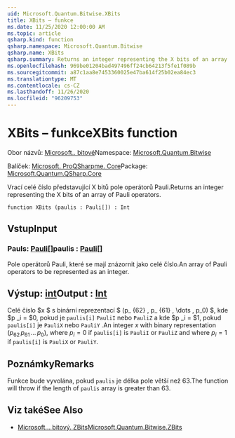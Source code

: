 ```yaml
---
uid: Microsoft.Quantum.Bitwise.XBits
title: XBits – funkce
ms.date: 11/25/2020 12:00:00 AM
ms.topic: article
qsharp.kind: function
qsharp.namespace: Microsoft.Quantum.Bitwise
qsharp.name: XBits
qsharp.summary: Returns an integer representing the X bits of an array of Pauli operators.
ms.openlocfilehash: 969be01204bad497496ff24cb64213f5fe1f089b
ms.sourcegitcommit: a87c1aa8e7453360025e47ba614f25b02ea84ec3
ms.translationtype: MT
ms.contentlocale: cs-CZ
ms.lasthandoff: 11/26/2020
ms.locfileid: "96209753"
---
```

# <a name="xbits-function"></a><span data-ttu-id="fb02b-102">XBits – funkce</span><span class="sxs-lookup"><span data-stu-id="fb02b-102">XBits function</span></span>

<span data-ttu-id="fb02b-103">Obor názvů: [Microsoft.. bitové](xref:Microsoft.Quantum.Bitwise)</span><span class="sxs-lookup"><span data-stu-id="fb02b-103">Namespace: [Microsoft.Quantum.Bitwise](xref:Microsoft.Quantum.Bitwise)</span></span>

<span data-ttu-id="fb02b-104">Balíček: [Microsoft. ProQSharpme. Core](https://nuget.org/packages/Microsoft.Quantum.QSharp.Core)</span><span class="sxs-lookup"><span data-stu-id="fb02b-104">Package: [Microsoft.Quantum.QSharp.Core](https://nuget.org/packages/Microsoft.Quantum.QSharp.Core)</span></span>


<span data-ttu-id="fb02b-105">Vrací celé číslo představující X bitů pole operátorů Pauli.</span><span class="sxs-lookup"><span data-stu-id="fb02b-105">Returns an integer representing the X bits of an array of Pauli operators.</span></span>

```qsharp
function XBits (paulis : Pauli[]) : Int
```


## <a name="input"></a><span data-ttu-id="fb02b-106">Vstup</span><span class="sxs-lookup"><span data-stu-id="fb02b-106">Input</span></span>

### <a name="paulis--pauli"></a><span data-ttu-id="fb02b-107">Pauls: [Pauli](xref:microsoft.quantum.lang-ref.pauli)[]</span><span class="sxs-lookup"><span data-stu-id="fb02b-107">paulis : [Pauli](xref:microsoft.quantum.lang-ref.pauli)[]</span></span>

<span data-ttu-id="fb02b-108">Pole operátorů Pauli, které se mají znázornit jako celé číslo.</span><span class="sxs-lookup"><span data-stu-id="fb02b-108">An array of Pauli operators to be represented as an integer.</span></span>



## <a name="output--int"></a><span data-ttu-id="fb02b-109">Výstup: [int](xref:microsoft.quantum.lang-ref.int)</span><span class="sxs-lookup"><span data-stu-id="fb02b-109">Output : [Int](xref:microsoft.quantum.lang-ref.int)</span></span>

<span data-ttu-id="fb02b-110">Celé číslo $x $ s binární reprezentací $ (p_ {62} \, p_ {61} \, \dots \, p_0) $, kde $p _i = $0, pokud je `paulis[i]` `PauliI` nebo `PauliZ` a kde $p _i = $1, pokud `paulis[i]` je `PauliX` nebo `PauliY` .</span><span class="sxs-lookup"><span data-stu-id="fb02b-110">An integer $x$ with binary representation $(p_{62}\,p_{61}\,\dots\,p_0)$, where $p_i = 0$ if `paulis[i]` is `PauliI` or `PauliZ` and where $p_i = 1$ if `paulis[i]` is `PauliX` or `PauliY`.</span></span>

## <a name="remarks"></a><span data-ttu-id="fb02b-111">Poznámky</span><span class="sxs-lookup"><span data-stu-id="fb02b-111">Remarks</span></span>

<span data-ttu-id="fb02b-112">Funkce bude vyvolána, pokud `paulis` je délka pole větší než 63.</span><span class="sxs-lookup"><span data-stu-id="fb02b-112">The function will throw if the length of `paulis` array is greater than 63.</span></span>

## <a name="see-also"></a><span data-ttu-id="fb02b-113">Viz také</span><span class="sxs-lookup"><span data-stu-id="fb02b-113">See Also</span></span>

- [<span data-ttu-id="fb02b-114">Microsoft... bitový. ZBits</span><span class="sxs-lookup"><span data-stu-id="fb02b-114">Microsoft.Quantum.Bitwise.ZBits</span></span>](xref:Microsoft.Quantum.Bitwise.ZBits)